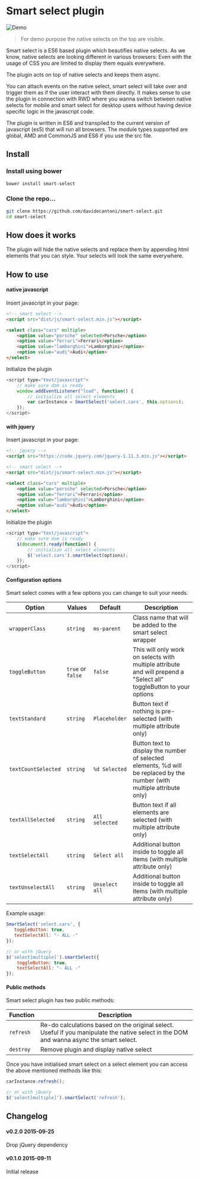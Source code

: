 # Smart select plugin

![Demo](http://i.imgur.com/8E6m5NQ.gif)

> For demo purpose the native selects on the top are visible.

Smart select is a ES6 based plugin which beautifies native selects.
As we know, native selects are looking different in various browsers:
Even with the usage of CSS you are limited to display them equals everywhere.

The plugin acts on top of native selects and keeps them async.

You can attach events on the native select, smart select will take over and trigger them as if the user interact with them directly.
It makes sense to use the plugin in connection with RWD where you wanna switch between native selects for mobile 
and smart select for desktop users without having device specific logic in the javascript code.

The plugin is written in ES6 and transpiled to the current version of javascript (es5) that will run all browsers.
The module types supported are global, AMD and CommonJS and ES6 if you use the src file.




## Install

### Install using bower

```bash
bower install smart-select
```

### Clone the repo...

```bash
git clone https://github.com/davidecantoni/smart-select.git
cd smart-select
```




## How does it works

The plugin will hide the native selects and replace them by appending html elements that you can style.
Your selects will look the same everywhere.




## How to use

#### native javascript

Insert javascript in your page:

```html
<!-- smart select -->
<script src="dist/js/smart-select.min.js"></script> 

<select class="cars" multiple>
    <option value="porsche" selected>Porsche</option>
    <option value="ferrari">Ferrari</option>
    <option value="lamborghini">Lamborghini</option>
    <option value="audi">Audi</option>
</select>
```

Initialize the plugin

```js
<script type="text/javascript">
    // make sure dom is ready
    window.addEventListener("load", function() {
        // initialize all select elements
        var carInstance = SmartSelect('select.cars', this.options);
    });
</script> 
```

#### with jquery

Insert javascript in your page:

```html
<!-- jquery -->
<script src="https://code.jquery.com/jquery-1.11.3.min.js"></script> 

<!-- smart select -->
<script src="dist/js/smart-select.min.js"></script> 

<select class="cars" multiple>
    <option value="porsche" selected>Porsche</option>
    <option value="ferrari">Ferrari</option>
    <option value="lamborghini">Lamborghini</option>
    <option value="audi">Audi</option>
</select>
```

Initialize the plugin

```js
<script type="text/javascript">
    // make sure dom is ready
    $(document).ready(function() {
        // initialize all select elements
        $('select.cars').smartSelect(options);
    });
</script> 
```

#### Configuration options

Smart select comes with a few options you can change to suit your needs.

| Option                 | Values                | Default          | Description |
| ---------------------- | --------------------- | ---------------- | ----------- |
| `wrapperClass`         | `string`              | `ms-parent`      | Class name that will be added to the smart select wrapper |
| `toggleButton`         | `true` or `false`     | `false`          | This will only work on selects with multiple attribute and will prepend a "Select all" toggleButton to your options |
| `textStandard`         | `string`              | `Placeholder`    | Button text if nothing is pre-selected (with multiple attribute only) |
| `textCountSelected`    | `string`              | `%d Selected`    | Button text to display the number of selected elements, %d will be replaced by the number (with multiple attribute only) |
| `textAllSelected`      | `string`              | `All selected`   | Button text if all elements are selected (with multiple attribute only) |
| `textSelectAll`        | `string`              | `Select all`     | Additional button inside to toggle all items (with multiple attribute only) |
| `textUnselectAll`      | `string`              | `Unselect all`   | Additional button inside to toggle all items (with multiple attribute only) |

Example usage:

```javascript
SmartSelect('select.cars', {
   toggleButton: true,
   textSelectAll: "- ALL -"
});

// or with jQuery 
$('select[multiple]').smartSelect({
    toggleButton: true,
    textSelectAll: "- ALL -"
});
```

#### Public methods

Smart select plugin has two public methods:

| Function        | Description |
| --------------- | ----------- |
| `refresh`       | Re-do calculations based on the original select. Useful if you manipulate the native select in the DOM and wanna async the smart select. |
| `destroy`       | Remove plugin and display native select |

Once you have initialised smart select on a select element you can access the above mentioned methods like this: 

```javascript
carInstance.refresh();

// or with jQuery 
$('select[multiple]').smartSelect('refresh');
```




## Changelog

#### v0.2.0 2015-09-25
Drop jQuery dependency

#### v0.1.0 2015-09-11
Initial release